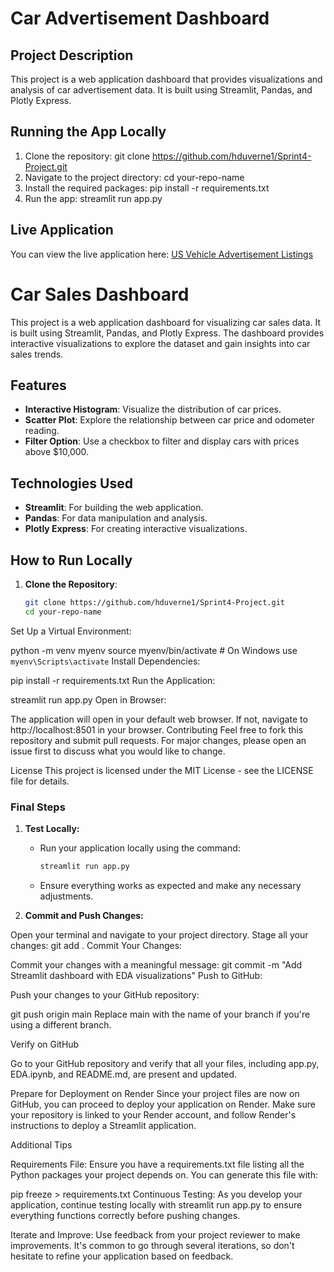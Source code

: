 # Car Advertisement Dashboard

## Project Description
This project is a web application dashboard that provides visualizations and analysis of car advertisement data. It is built using Streamlit, Pandas, and Plotly Express.

## Running the App Locally
1. Clone the repository:
git clone https://github.com/hduverne1/Sprint4-Project.git
2. Navigate to the project directory:
cd your-repo-name
3. Install the required packages:
pip install -r requirements.txt
4. Run the app:
streamlit run app.py

## Live Application
You can view the live application here: [US Vehicle Advertisement Listings](https://sprint4-project-ys66.onrender.com)

# Car Sales Dashboard

This project is a web application dashboard for visualizing car sales data. It is built using Streamlit, Pandas, and Plotly Express. The dashboard provides interactive visualizations to explore the dataset and gain insights into car sales trends.

## Features

- **Interactive Histogram**: Visualize the distribution of car prices.
- **Scatter Plot**: Explore the relationship between car price and odometer reading.
- **Filter Option**: Use a checkbox to filter and display cars with prices above $10,000.

## Technologies Used

- **Streamlit**: For building the web application.
- **Pandas**: For data manipulation and analysis.
- **Plotly Express**: For creating interactive visualizations.

## How to Run Locally

1. **Clone the Repository**:
   ```bash
   git clone https://github.com/hduverne1/Sprint4-Project.git
   cd your-repo-name
Set Up a Virtual Environment:

python -m venv myenv
source myenv/bin/activate  # On Windows use `myenv\Scripts\activate`
Install Dependencies:

pip install -r requirements.txt
Run the Application:

streamlit run app.py
Open in Browser:

The application will open in your default web browser. If not, navigate to http://localhost:8501 in your browser.
Contributing
Feel free to fork this repository and submit pull requests. For major changes, please open an issue first to discuss what you would like to change.

License
This project is licensed under the MIT License - see the LICENSE file for details.


### Final Steps

1. **Test Locally:**
   - Run your application locally using the command:
     ```bash
     streamlit run app.py
     ```
   - Ensure everything works as expected and make any necessary adjustments.

2. **Commit and Push Changes:**

Open your terminal and navigate to your project directory.
Stage all your changes:
git add .
Commit Your Changes:

Commit your changes with a meaningful message:
git commit -m "Add Streamlit dashboard with EDA visualizations"
Push to GitHub:

Push your changes to your GitHub repository:

git push origin main
Replace main with the name of your branch if you're using a different branch.

Verify on GitHub

Go to your GitHub repository and verify that all your files, including app.py, EDA.ipynb, and README.md, are present and updated.

Prepare for Deployment on Render
Since your project files are now on GitHub, you can proceed to deploy your application on Render. Make sure your repository is linked to your Render account, and follow Render's instructions to deploy a Streamlit application.

Additional Tips

Requirements File: Ensure you have a requirements.txt file listing all the Python packages your project depends on. You can generate this file with:

pip freeze > requirements.txt
Continuous Testing: As you develop your application, continue testing locally with streamlit run app.py to ensure everything functions correctly before pushing changes.

Iterate and Improve: Use feedback from your project reviewer to make improvements. It's common to go through several iterations, so don't hesitate to refine your application based on feedback.